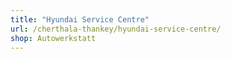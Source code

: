 ```yaml
---
title: "Hyundai Service Centre"
url: /cherthala-thankey/hyundai-service-centre/
shop: Autowerkstatt
---
```

